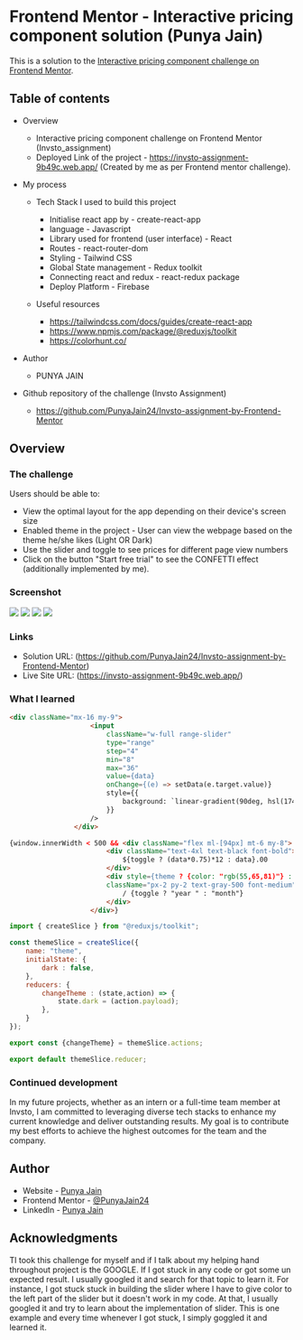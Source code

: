 # Frontend Mentor - Interactive pricing component solution (Punya Jain)

This is a solution to the [Interactive pricing component challenge on Frontend Mentor](https://www.frontendmentor.io/challenges/interactive-pricing-component-t0m8PIyY8).

## Table of contents

- Overview
  - Interactive pricing component challenge on Frontend Mentor (Invsto_assignment)
  - Deployed Link of the project - https://invsto-assignment-9b49c.web.app/ (Created by me as per Frontend  mentor challenge).

- My process
  - Tech Stack I used to build this project
    - Initialise react app by - create-react-app 
    - language - Javascript
    - Library used for frontend (user interface) - React
    - Routes - react-router-dom
    - Styling - Tailwind CSS
    - Global State management - Redux toolkit 
    - Connecting react and redux - react-redux package
    - Deploy Platform - Firebase

  - Useful resources
    - https://tailwindcss.com/docs/guides/create-react-app
    - https://www.npmjs.com/package/@reduxjs/toolkit
    - https://colorhunt.co/

- Author
    - PUNYA JAIN 
- Github repository of the challenge (Invsto Assignment)
    - https://github.com/PunyaJain24/Invsto-assignment-by-Frontend-Mentor


## Overview

### The challenge

Users should be able to:

- View the optimal layout for the app depending on their device's screen size
- Enabled theme in the project - User can view the webpage based on the theme he/she likes (Light OR Dark)
- Use the slider and toggle to see prices for different page view numbers
- Click on the button "Start free trial" to see the CONFETTI effect (additionally implemented by me).

### Screenshot

![](./Output_screenshots/desktop_view_light_mode.png)
![](./Output_screenshots/desktop_view_dark_mode.png)
![](./Output_screenshots/mobile_view_light_mode.jpeg)
![](./Output_screenshots/mobile_view_dark_mode.jpeg)


### Links

- Solution URL: (https://github.com/PunyaJain24/Invsto-assignment-by-Frontend-Mentor)
- Live Site URL: (https://invsto-assignment-9b49c.web.app/)

### What I learned

```html
<div className="mx-16 my-9">
                    <input 
                        className="w-full range-slider" 
                        type="range" 
                        step="4" 
                        min="8" 
                        max="36" 
                        value={data} 
                        onChange={(e) => setData(e.target.value)}
                        style={{ 
                            background: `linear-gradient(90deg, hsl(174, 77%, 70%) ${(data - 8) * (100 / (36 - 8))}%, hsl(224, 65%, 95%) ${(data - 8) * (100 / (36 - 8))}%)`
                        }}
                    />
                </div>
```
```html
{window.innerWidth < 500 && <div className="flex ml-[94px] mt-6 my-8">
                        <div className="text-4xl text-black font-bold">
                            ${toggle ? (data*0.75)*12 : data}.00
                        </div>
                        <div style={theme ? {color: "rgb(55,65,81)"} : {color: "rgb(107 114 128)"}} 
                        className="px-2 py-2 text-gray-500 font-medium">
                            / {toggle ? "year " : "month"}
                        </div>
                    </div>}
```
```js
import { createSlice } from "@reduxjs/toolkit";

const themeSlice = createSlice({
    name: "theme",
    initialState: {
        dark : false,
    },
    reducers: {
        changeTheme : (state,action) => {
            state.dark = (action.payload);
        },
    }
});

export const {changeTheme} = themeSlice.actions;

export default themeSlice.reducer;
```

### Continued development

In my future projects, whether as an intern or a full-time team member at Invsto, I am committed to leveraging diverse tech stacks to enhance my current knowledge and deliver outstanding results. My goal is to contribute my best efforts to achieve the highest outcomes for the team and the company.

## Author

- Website - [Punya Jain](https://punya-jain-90368.web.app/)
- Frontend Mentor - [@PunyaJain24](https://www.frontendmentor.io/profile/PunyaJain24)
- LinkedIn - [Punya Jain](https://www.linkedin.com/in/punya-jain-1b39981b6/)


## Acknowledgments

TI took this challenge for myself and if I talk about my helping hand throughout project is the GOOGLE. If I got stuck in any code or got some un expected result. I usually googled it and search for that topic to learn it. For instance, I got stuck stuck in building the slider where I have to give color to the left part of the slider but it doesn't work in my code. At that, I usually googled it and try to learn about the implementation of slider. This is one example and every time whenever I got stuck, I simply goggled it and learned it.